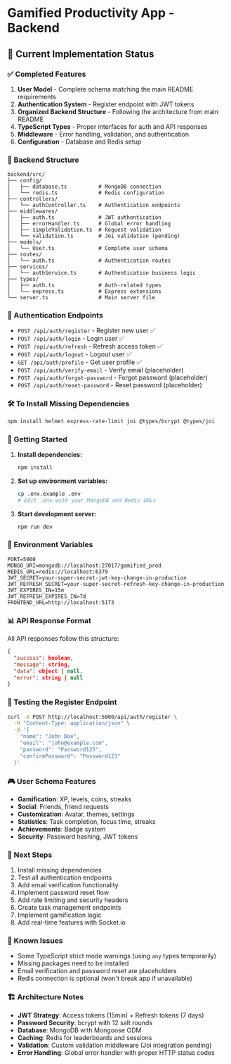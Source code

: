 # Gamified Productivity App - Backend

## 🚀 Current Implementation Status

### ✅ Completed Features

1. **User Model** - Complete schema matching the main README requirements
2. **Authentication System** - Register endpoint with JWT tokens
3. **Organized Backend Structure** - Following the architecture from main README
4. **TypeScript Types** - Proper interfaces for auth and API responses
5. **Middleware** - Error handling, validation, and authentication
6. **Configuration** - Database and Redis setup

### 📁 Backend Structure

```
backend/src/
├── config/
│   ├── database.ts          # MongoDB connection
│   └── redis.ts             # Redis configuration
├── controllers/
│   └── authController.ts    # Authentication endpoints
├── middlewares/
│   ├── auth.ts              # JWT authentication
│   ├── errorHandler.ts      # Global error handling
│   ├── simpleValidation.ts  # Request validation
│   └── validation.ts        # Joi validation (pending)
├── models/
│   └── User.ts              # Complete user schema
├── routes/
│   └── auth.ts              # Authentication routes
├── services/
│   └── authService.ts       # Authentication business logic
├── types/
│   ├── auth.ts              # Auth-related types
│   └── express.ts           # Express extensions
└── server.ts                # Main server file
```

### 🔐 Authentication Endpoints

- `POST /api/auth/register` - Register new user ✅
- `POST /api/auth/login` - Login user ✅
- `POST /api/auth/refresh` - Refresh access token ✅
- `POST /api/auth/logout` - Logout user ✅
- `GET /api/auth/profile` - Get user profile ✅
- `POST /api/auth/verify-email` - Verify email (placeholder)
- `POST /api/auth/forgot-password` - Forgot password (placeholder)
- `POST /api/auth/reset-password` - Reset password (placeholder)

### 🛠️ To Install Missing Dependencies

```bash
npm install helmet express-rate-limit joi @types/bcrypt @types/joi
```

### 🚀 Getting Started

1. **Install dependencies:**
   ```bash
   npm install
   ```

2. **Set up environment variables:**
   ```bash
   cp .env.example .env
   # Edit .env with your MongoDB and Redis URLs
   ```

3. **Start development server:**
   ```bash
   npm run dev
   ```

### 🔧 Environment Variables

```env
PORT=5000
MONGO_URI=mongodb://localhost:27017/gamified_prod
REDIS_URL=redis://localhost:6379
JWT_SECRET=your-super-secret-jwt-key-change-in-production
JWT_REFRESH_SECRET=your-super-secret-refresh-key-change-in-production
JWT_EXPIRES_IN=15m
JWT_REFRESH_EXPIRES_IN=7d
FRONTEND_URL=http://localhost:5173
```

### 📊 API Response Format

All API responses follow this structure:

```json
{
  "success": boolean,
  "message": string,
  "data": object | null,
  "error": string | null
}
```

### 🧪 Testing the Register Endpoint

```bash
curl -X POST http://localhost:5000/api/auth/register \
  -H "Content-Type: application/json" \
  -d '{
    "name": "John Doe",
    "email": "john@example.com",
    "password": "Password123",
    "confirmPassword": "Password123"
  }'
```

### 🎮 User Schema Features

- **Gamification**: XP, levels, coins, streaks
- **Social**: Friends, friend requests
- **Customization**: Avatar, themes, settings
- **Statistics**: Task completion, focus time, streaks
- **Achievements**: Badge system
- **Security**: Password hashing, JWT tokens

### 🔄 Next Steps

1. Install missing dependencies
2. Test all authentication endpoints
3. Add email verification functionality
4. Implement password reset flow
5. Add rate limiting and security headers
6. Create task management endpoints
7. Implement gamification logic
8. Add real-time features with Socket.io

### 🐛 Known Issues

- Some TypeScript strict mode warnings (using `any` types temporarily)
- Missing packages need to be installed
- Email verification and password reset are placeholders
- Redis connection is optional (won't break app if unavailable)

### 🏗️ Architecture Notes

- **JWT Strategy**: Access tokens (15min) + Refresh tokens (7 days)
- **Password Security**: bcrypt with 12 salt rounds
- **Database**: MongoDB with Mongoose ODM
- **Caching**: Redis for leaderboards and sessions
- **Validation**: Custom validation middleware (Joi integration pending)
- **Error Handling**: Global error handler with proper HTTP status codes

